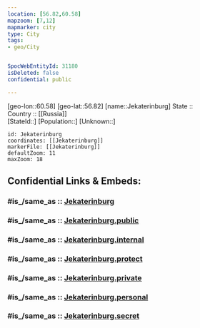 ```yaml
---
location: [56.82,60.58] 
mapzoom: [7,12] 
mapmarker: city 
type: City
tags:
- geo/City


SpocWebEntityId: 31180
isDeleted: false
confidential: public

---
```

[geo-lon::60.58] 
[geo-lat::56.82] 
[name::Jekaterinburg] 
State ::  
Country :: [[Russia]]  
[StateId::] 
[Population::] 
[Unknown::] 


```leaflet
id: Jekaterinburg
coordinates: [[Jekaterinburg]] 
markerFile: [[Jekaterinburg]] 
defaultZoom: 11 
maxZoom: 18
```


## Confidential Links & Embeds: 

### #is_/same_as :: [Jekaterinburg](/_Standards/Earth/Continent/Asia/Asia~North/Asia~Ural/Sverdlovsk_Oblast/City/Jekaterinburg.md) 

### #is_/same_as :: [Jekaterinburg.public](/_public/Earth/Continent/Asia/Asia~North/Asia~Ural/Sverdlovsk_Oblast/City/Jekaterinburg.public.md) 

### #is_/same_as :: [Jekaterinburg.internal](/_internal/Earth/Continent/Asia/Asia~North/Asia~Ural/Sverdlovsk_Oblast/City/Jekaterinburg.internal.md) 

### #is_/same_as :: [Jekaterinburg.protect](/_protect/Earth/Continent/Asia/Asia~North/Asia~Ural/Sverdlovsk_Oblast/City/Jekaterinburg.protect.md) 

### #is_/same_as :: [Jekaterinburg.private](/_private/Earth/Continent/Asia/Asia~North/Asia~Ural/Sverdlovsk_Oblast/City/Jekaterinburg.private.md) 

### #is_/same_as :: [Jekaterinburg.personal](/_personal/Earth/Continent/Asia/Asia~North/Asia~Ural/Sverdlovsk_Oblast/City/Jekaterinburg.personal.md) 

### #is_/same_as :: [Jekaterinburg.secret](/_secret/Earth/Continent/Asia/Asia~North/Asia~Ural/Sverdlovsk_Oblast/City/Jekaterinburg.secret.md)

